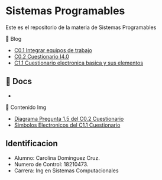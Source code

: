 # Sistemas Programables

Este es el repositorio de la materia de Sistemas Programables

:blue_book: Blog

- [C0.1 Integrar equipos de trabajo](Blog/C0.1_Integrar_equipos_de_trabajo.md)
- [C0.2 Cuestionario I4.0](Blog/C0.2_Cuestionario_I4.0.md)
- [C1.1 Cuestionario electronica basica y sus elementos](Blog/C1.1_Cuestionario_electrónica_básica_y_sus_elementos.md)

:blue_book: Docs
-
-

:blue_book: Contenido Img
- [Diagrama Pregunta 1.5 del C0.2 Cuestionario](Img/Pregunta15.drawio.png)
- [Simbolos Electronicos del C1.1 Cuestionario](Img/C1.x_SimbolosElectronicos.png)

## Identificacion
- Alumno: Carolina Dominguez Cruz.
- Numero de Control: 18210473.
- Carrera: Ing en Sistemas Computacionales
